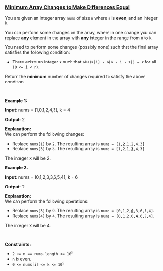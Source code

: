### [Minimum Array Changes to Make Differences Equal](https://leetcode.com/problems/minimum-array-changes-to-make-differences-equal)

<p>You are given an integer array <code>nums</code> of size <code>n</code> where <code>n</code> is <strong>even</strong>, and an integer <code>k</code>.</p>

<p>You can perform some changes on the array, where in one change you can replace <strong>any</strong> element in the array with <strong>any</strong> integer in the range from <code>0</code> to <code>k</code>.</p>

<p>You need to perform some changes (possibly none) such that the final array satisfies the following condition:</p>

<ul>
	<li>There exists an integer <code>X</code> such that <code>abs(a[i] - a[n - i - 1]) = X</code> for all <code>(0 &lt;= i &lt; n)</code>.</li>
</ul>

<p>Return the <strong>minimum</strong> number of changes required to satisfy the above condition.</p>

<p>&nbsp;</p>
<p><strong class="example">Example 1:</strong></p>

<div class="example-block">
<p><strong>Input:</strong> <span class="example-io">nums = [1,0,1,2,4,3], k = 4</span></p>

<p><strong>Output:</strong> <span class="example-io">2</span></p>

<p><strong>Explanation:</strong><br />
We can perform the following changes:</p>

<ul>
	<li>Replace <code>nums[1]</code> by 2. The resulting array is <code>nums = [1,<u><strong>2</strong></u>,1,2,4,3]</code>.</li>
	<li>Replace <code>nums[3]</code> by 3. The resulting array is <code>nums = [1,2,1,<u><strong>3</strong></u>,4,3]</code>.</li>
</ul>

<p>The integer <code>X</code> will be 2.</p>
</div>

<p><strong class="example">Example 2:</strong></p>

<div class="example-block">
<p><strong>Input:</strong> <span class="example-io">nums = [0,1,2,3,3,6,5,4], k = 6</span></p>

<p><strong>Output:</strong> <span class="example-io">2</span></p>

<p><strong>Explanation:</strong><br />
We can perform the following operations:</p>

<ul>
	<li>Replace <code>nums[3]</code> by 0. The resulting array is <code>nums = [0,1,2,<u><strong>0</strong></u>,3,6,5,4]</code>.</li>
	<li>Replace <code>nums[4]</code> by 4. The resulting array is <code>nums = [0,1,2,0,<strong><u>4</u></strong>,6,5,4]</code>.</li>
</ul>

<p>The integer <code>X</code> will be 4.</p>
</div>

<p>&nbsp;</p>
<p><strong>Constraints:</strong></p>

<ul>
	<li><code>2 &lt;= n == nums.length &lt;= 10<sup>5</sup></code></li>
	<li><code>n</code> is even.</li>
	<li><code>0 &lt;= nums[i] &lt;= k &lt;= 10<sup>5</sup></code></li>
</ul>
